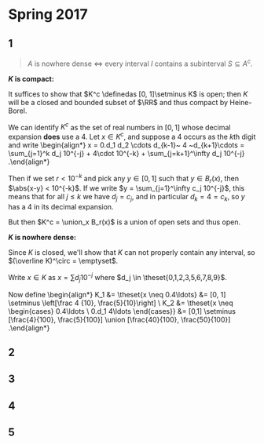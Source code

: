 # Spring 2017

## 1

> $A$ is nowhere dense $\iff$ every interval $I$ contains a subinterval $S \subseteq A^c$.

**$K$ is compact:**

It suffices to show that $K^c \definedas [0, 1]\setminus K$ is open; then $K$ will be a closed and bounded subset of $\RR$ and thus compact by Heine-Borel.

We can identify $K^c$ as the set of real numbers in $[0, 1]$ whose decimal expansion **does** use a 4.
Let $x\in K^c$, and suppose a 4 occurs as the $k$th digit and write
\begin{align*}
x = 0.d_1 d_2 \cdots d_{k-1}~ 4 ~d_{k+1}\cdots 
= \sum_{j=1}^k d_j 10^{-j} + 4\cdot 10^{-k} + \sum_{j=k+1}^\infty d_j 10^{-j}
.\end{align*}

Then if we set $r < 10^{-k}$ and pick any $y \in [0, 1]$ such that $y\in B_r(x)$, then $\abs{x-y} < 10^{-k}$. 
If we write $y = \sum_{j=1}^\infty c_j 10^{-j}$, this means that for all $j \leq k$ we have $d_j = c_j$, and in particular $d_k = 4 = c_k$, so $y$ has a 4 in its decimal expansion.

But then $K^c = \union_x B_r(x)$ is a union of open sets and thus open.

**$K$ is nowhere dense:**

Since $K$ is closed, we'll show that $K$ can not properly contain any interval, so $(\overline K)^\circ = \emptyset$.

Write $x\in K$ as $x = \sum d_j 10^{-j}$ where $d_j \in \theset{0,1,2,3,5,6,7,8,9}$.

Now define 
\begin{align*}
K_1 
&= \theset{x \neq 0.4\ldots} 
&=
[0, 1] \setminus \left[\frac 4 {10}, \frac{5}{10}\right] \\
K_2 
&= \theset{x \neq \begin{cases}
0.4\ldots \\
0.d_1 4\ldots
\end{cases}}
&= [0,1] \setminus [\frac{4}{100}, \frac{5}{100}] \union [\frac{40}{100}, \frac{50}{100}]
.\end{align*}





## 2

## 3

## 4

## 5